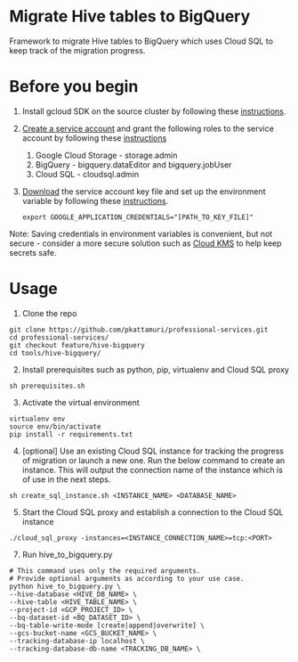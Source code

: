 # Migrate Hive tables to BigQuery

Framework to migrate Hive tables to BigQuery which uses Cloud SQL to keep track of the migration progress.

# Before you begin
1. Install gcloud SDK on the source cluster by following these [instructions](https://cloud.google.com/sdk/install).
2. [Create a service account](https://cloud.google.com/iam/docs/creating-managing-service-accounts#creating_a_service_account) and grant the following roles to the service account by following these [instructions](https://cloud.google.com/iam/docs/granting-roles-to-service-accounts#granting_access_to_a_service_account_for_a_resource)
	1. Google Cloud Storage - storage.admin
	2. BigQuery - bigquery.dataEditor and bigquery.jobUser
	3. Cloud SQL - cloudsql.admin
3. [Download](https://cloud.google.com/iam/docs/creating-managing-service-account-keys#creating_service_account_keys) the service account key file and set up the environment variable by following these [instructions](https://cloud.google.com/docs/authentication/getting-started#setting_the_environment_variable). 

	```
	export GOOGLE_APPLICATION_CREDENTIALS="[PATH_TO_KEY_FILE]"
	```
Note: Saving credentials in environment variables is convenient, but not secure - consider a more secure solution such as [Cloud KMS](https://cloud.google.com/kms/) to help keep secrets safe.

# Usage

1. Clone the repo
```
git clone https://github.com/pkattamuri/professional-services.git
cd professional-services/
git checkout feature/hive-bigquery
cd tools/hive-bigquery/
```
2. Install prerequisites such as python, pip, virtualenv and Cloud SQL proxy
```
sh prerequisites.sh
```
3. Activate the virtual environment
```
virtualenv env
source env/bin/activate
pip install -r requirements.txt
```
4. [optional] Use an existing Cloud SQL instance for tracking the progress of migration or launch a new one. Run the below command to create an instance. This will output the connection name of the instance which is of use in the next steps.
```
sh create_sql_instance.sh <INSTANCE_NAME> <DATABASE_NAME>
```
5. Start the Cloud SQL proxy and establish a connection to the Cloud SQL instance
```
./cloud_sql_proxy -instances=<INSTANCE_CONNECTION_NAME>=tcp:<PORT>
```
7. Run hive_to_bigquery.py
 ```
 # This command uses only the required arguments.
 # Provide optional arguments as according to your use case.
 python hive_to_bigquery.py \
 --hive-database <HIVE_DB_NAME> \
 --hive-table <HIVE_TABLE_NAME> \
 --project-id <GCP_PROJECT_ID> \
 --bq-dataset-id <BQ_DATASET_ID> \
 --bq-table-write-mode [create|append|overwrite] \
 --gcs-bucket-name <GCS_BUCKET_NAME> \
 --tracking-database-ip localhost \
 --tracking-database-db-name <TRACKING_DB_NAME> \
```



